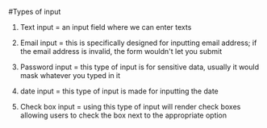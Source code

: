 #Types of input

1. Text input = an input field where we can enter texts

2. Email input = this is specifically designed for inputting email address; if the email address is invalid, the form wouldn't let you submit

3. Password input = this type of input is for sensitive data, usually it would mask whatever you typed in it

4. date input = this type of input is made for inputting the date

5. Check box input = using this type of input will render check boxes allowing users to check the box next to the appropriate option